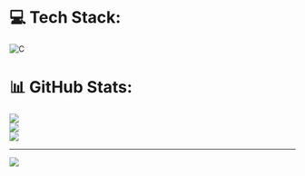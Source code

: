 
# 💻 Tech Stack:
![C](https://img.shields.io/badge/c-%2300599C.svg?style=for-the-badge&logo=c&logoColor=white)
# 📊 GitHub Stats:
![](https://github-readme-stats.vercel.app/api?username=Navyavula7&theme=dark&hide_border=false&include_all_commits=false&count_private=false)<br/>
![](https://nirzak-streak-stats.vercel.app/?user=Navyavula7&theme=dark&hide_border=false)<br/>
![](https://github-readme-stats.vercel.app/api/top-langs/?username=Navyavula7&theme=dark&hide_border=false&include_all_commits=false&count_private=false&layout=compact)

---
[![](https://visitcount.itsvg.in/api?id=Navyavula7&icon=0&color=0)](https://visitcount.itsvg.in)

<!-- Proudly created with GPRM ( https://gprm.itsvg.in ) -->
